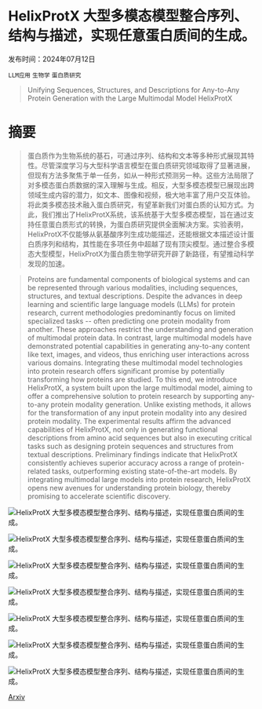 # HelixProtX 大型多模态模型整合序列、结构与描述，实现任意蛋白质间的生成。

发布时间：2024年07月12日

`LLM应用` `生物学` `蛋白质研究`

> Unifying Sequences, Structures, and Descriptions for Any-to-Any Protein Generation with the Large Multimodal Model HelixProtX

# 摘要

> 蛋白质作为生物系统的基石，可通过序列、结构和文本等多种形式展现其特性。尽管深度学习与大型科学语言模型在蛋白质研究领域取得了显著进展，但现有方法多聚焦于单一任务，如从一种形式预测另一种。这些方法局限了对多模态蛋白质数据的深入理解与生成。相反，大型多模态模型已展现出跨领域生成内容的潜力，如文本、图像和视频，极大地丰富了用户交互体验。将此类多模态技术融入蛋白质研究，有望革新我们对蛋白质的认知方式。为此，我们推出了HelixProtX系统，该系统基于大型多模态模型，旨在通过支持任意蛋白质形式的转换，为蛋白质研究提供全面解决方案。实验表明，HelixProtX不仅能够从氨基酸序列生成功能描述，还能根据文本描述设计蛋白质序列和结构，其性能在多项任务中超越了现有顶尖模型。通过整合多模态大型模型，HelixProtX为蛋白质生物学研究开辟了新路径，有望推动科学发现的加速。

> Proteins are fundamental components of biological systems and can be represented through various modalities, including sequences, structures, and textual descriptions. Despite the advances in deep learning and scientific large language models (LLMs) for protein research, current methodologies predominantly focus on limited specialized tasks -- often predicting one protein modality from another. These approaches restrict the understanding and generation of multimodal protein data. In contrast, large multimodal models have demonstrated potential capabilities in generating any-to-any content like text, images, and videos, thus enriching user interactions across various domains. Integrating these multimodal model technologies into protein research offers significant promise by potentially transforming how proteins are studied. To this end, we introduce HelixProtX, a system built upon the large multimodal model, aiming to offer a comprehensive solution to protein research by supporting any-to-any protein modality generation. Unlike existing methods, it allows for the transformation of any input protein modality into any desired protein modality. The experimental results affirm the advanced capabilities of HelixProtX, not only in generating functional descriptions from amino acid sequences but also in executing critical tasks such as designing protein sequences and structures from textual descriptions. Preliminary findings indicate that HelixProtX consistently achieves superior accuracy across a range of protein-related tasks, outperforming existing state-of-the-art models. By integrating multimodal large models into protein research, HelixProtX opens new avenues for understanding protein biology, thereby promising to accelerate scientific discovery.

![HelixProtX 大型多模态模型整合序列、结构与描述，实现任意蛋白质间的生成。](../../../paper_images/2407.09274/x1.png)

![HelixProtX 大型多模态模型整合序列、结构与描述，实现任意蛋白质间的生成。](../../../paper_images/2407.09274/x2.png)

![HelixProtX 大型多模态模型整合序列、结构与描述，实现任意蛋白质间的生成。](../../../paper_images/2407.09274/x3.png)

![HelixProtX 大型多模态模型整合序列、结构与描述，实现任意蛋白质间的生成。](../../../paper_images/2407.09274/x4.png)

![HelixProtX 大型多模态模型整合序列、结构与描述，实现任意蛋白质间的生成。](../../../paper_images/2407.09274/x5.png)

![HelixProtX 大型多模态模型整合序列、结构与描述，实现任意蛋白质间的生成。](../../../paper_images/2407.09274/x6.png)

![HelixProtX 大型多模态模型整合序列、结构与描述，实现任意蛋白质间的生成。](../../../paper_images/2407.09274/x7.png)

[Arxiv](https://arxiv.org/abs/2407.09274)